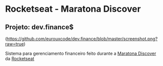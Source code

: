 # Rocketseat - Maratona Discover

## Projeto: dev.finance$

(https://github.com/eurouxcode/dev.finance/blob/master/screenshot.png?raw=true)

Sistema para gerenciamento financeiro feito durante a [Maratona Discover](https://maratonadiscover.rocketseat.com.br/maratona/aula-01) da [Rocketseat](https://www.rocketseat.com.br/)
